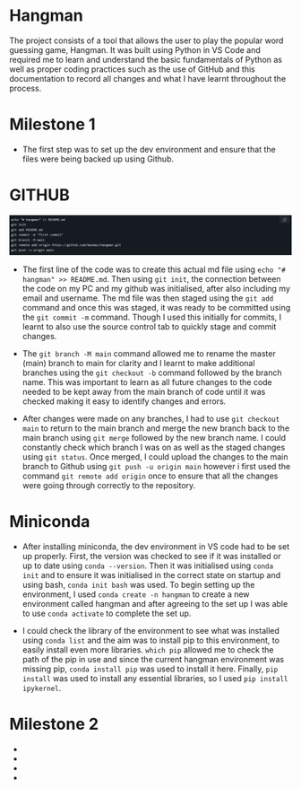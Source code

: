 # Hangman

The project consists of a tool that allows the user to play the popular word guessing game, Hangman. It was built using Python in VS Code and required me to learn and understand the basic fundamentals of Python as well as proper coding practices such as the use of GitHub and this documentation to record all changes and what I have learnt throughout the process.

# Milestone 1

- The first step was to set up the dev environment and ensure that the files were being backed up using Github.    

# GITHUB

![](Documentation/1/20733048de7c2b6a27921169cbdbb6fc.png)

- The first line of the code was to create this actual md file using `echo "# hangman" >> README.md`. Then using `git init`, the connection between the code on my PC and my github was initialised, after also including my email and username. The md file was then staged using the `git add` command and once this was staged, it was ready to be committed using the `git commit -m` command. Though I used this initially for commits, I learnt to also use the source control tab to quickly stage and commit changes. 

- The `git branch -M main` command allowed me to rename the master (main) branch to main for clarity and I learnt to make additional branches using the `git checkout -b` command followed by the branch name. This was important to learn as all future changes to the code needed to be kept away from the main branch of code until it was checked making it easy to identify changes and errors. 

- After changes were made on any branches, I had to use `git checkout main` to return to the main branch and merge the new branch back to the main branch using `git merge` followed by the new branch name. I could constantly check which branch I was on as well as the staged changes using `git status`. Once merged, I could upload the changes to the main branch to Github using `git push -u origin main` however i first used the command `git remote add origin` once to ensure that all the changes were going through correctly to the repository.

# Miniconda

- After installing miniconda, the dev environment in VS code had to be set up properly. First, the version was checked to see if it was installed or up to date using `conda --version`. Then it was initialised using `conda init` and to ensure it was initialised in the correct state on startup and using bash, `conda init bash` was used. To begin setting up the environment, I used `conda create -n hangman` to create a new environment called hangman and after agreeing to the set up I was able to use `conda activate` to complete the set up.

- I could check the library of the environment to see what was installed using `conda list` and the aim was to install pip to this environment, to easily install even more libraries. `which pip` allowed me to check the path of the pip in use and since the current hangman environment was missing pip, `conda install pip` was used to install it here. Finally, `pip install` was used to install any essential libraries, so I used `pip install ipykernel`.


# Milestone 2

- 
- 
- 
- 
